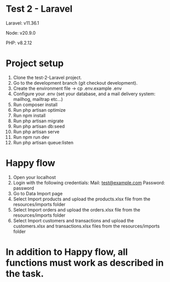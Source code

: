 # Test 2 - Laravel

Laravel: v11.36.1

Node: v20.9.0

PHP: v8.2.12

# Project setup
1. Clone the test-2-Laravel project.
2. Go to the development branch (git checkout development).
3. Create the environment file -> cp .env.example .env
4. Configure your .env (set your database, and a mail delivery system: mailhog, mailtrap etc...)
5. Run composer install
9. Run php artisan optimize
6. Run npm install
7. Run php artisan migrate
8. Run php artisan db:seed
9. Run php artisan serve
10. Run npm run dev
11. Run php artisan queue:listen

# Happy flow
1. Open your localhost
2. Login with the following credentials:
   Mail: test@example.com
   Password: password
3. Go to Data Import page
4. Select Import products and upload the products.xlsx file from the resources/imports folder
5. Select Import orders and upload the orders.xlsx file from the resources/imports folder
6. Select Import customers and transactions and upload the customers.xlsx and transactions.xlsx files from the resources/imports folder

# In addition to Happy flow, all functions must work as described in the task.
